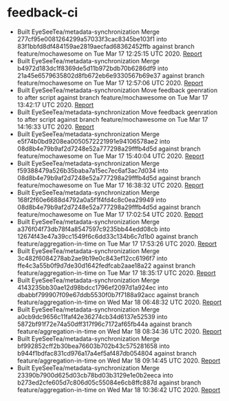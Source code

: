 # feedback-ci
- Built EyeSeeTea/metadata-synchronization Merge 277cf95e0081264299a57033f3cac8345be103f1 into 83f1bbfd8df484159ae2819aecfad68362452ffb against branch feature/mochawesome on Tue Mar 17 12:25:15 UTC 2020. [Report](https://eyeseetea.github.io/feedback-ci/EyeSeeTea/metadata-synchronization/pr/452/435b11ebd04fa21844304b89e7a00f5746568e18)
- Built EyeSeeTea/metadata-synchronization Merge b4972d183dc1f8369de5d11b972bdb70b6286df9 into 21a45e6579635802d8fb672eb6e9330567b69e37 against branch feature/mochawesome on Tue Mar 17 12:57:06 UTC 2020. [Report](https://eyeseetea.github.io/feedback-ci/EyeSeeTea/metadata-synchronization/pr/452/b4b6b9243e228692b7feff553e995aa4d27d7d1f)
- Built EyeSeeTea/metadata-synchronization Move feedback geenration to after script against branch feature/mochawesome on Tue Mar 17 13:42:17 UTC 2020. [Report](https://eyeseetea.github.io/feedback-ci/EyeSeeTea/metadata-synchronization/branch/feature-mochawesome/b4972d183dc1f8369de5d11b972bdb70b6286df9)
- Built EyeSeeTea/metadata-synchronization Move feedback geenration to after script against branch feature/mochawesome on Tue Mar 17 14:16:33 UTC 2020. [Report](https://eyeseetea.github.io/feedback-ci/EyeSeeTea/metadata-synchronization/branch/feature-mochawesome/b4972d183dc1f8369de5d11b972bdb70b6286df9)
- Built EyeSeeTea/metadata-synchronization Merge e5f74b0bd9208ea0050572221991e94106578ae2 into 08d8b4e79b9af2d7248e52a777298a29fffb4d5d against branch feature/mochawesome on Tue Mar 17 15:40:04 UTC 2020. [Report](https://eyeseetea.github.io/feedback-ci/EyeSeeTea/metadata-synchronization/pr/452/50900052d7e46e8496540b0efeeecda8f7eaf436)
- Built EyeSeeTea/metadata-synchronization Merge f59388479a526b35baba7a15ec7ec6af3ac7d034 into 08d8b4e79b9af2d7248e52a777298a29fffb4d5d against branch feature/mochawesome on Tue Mar 17 16:38:32 UTC 2020. [Report](https://eyeseetea.github.io/feedback-ci/EyeSeeTea/metadata-synchronization/pr/452/9933dc83ac1da08d3e1d97c180550d733f05c8a4)
- Built EyeSeeTea/metadata-synchronization Merge 168f2f60e6688d4792a0a5f1f4fd4c8c0ea29949 into 08d8b4e79b9af2d7248e52a777298a29fffb4d5d against branch feature/mochawesome on Tue Mar 17 17:02:54 UTC 2020. [Report](https://eyeseetea.github.io/feedback-ci/EyeSeeTea/metadata-synchronization/pr/452/29b09f3f690e61388f4829f786ebe7090804deac)
- Built EyeSeeTea/metadata-synchronization Merge a376f04f73db78f4a8547597c9235bb44edd08cb into 12674f43e47a39cc1549f6c6dd33c134b6c7d1b0 against branch feature/aggregation-in-time on Tue Mar 17 17:53:26 UTC 2020. [Report](https://eyeseetea.github.io/feedback-ci/EyeSeeTea/metadata-synchronization/pr/457/cdff9d33598d79aa2103261419bfb2a80749e919)
- Built EyeSeeTea/metadata-synchronization Merge 3c482f6084278ab2ae9b19e0c843ef12cc6196f7 into ffe4c3a55b0f9d7de30d1642fedfcab2aae18a22 against branch feature/aggregation-in-time on Tue Mar 17 18:35:17 UTC 2020. [Report](https://eyeseetea.github.io/feedback-ci/EyeSeeTea/metadata-synchronization/pr/457/73faf1f0761e4852f6e9ffc813636bc6951bae43)
- Built EyeSeeTea/metadata-synchronization Merge 4143235bb30ae12d98bdcc1796ef2097d1a924ec into dbabbf799907f09e67ddb5530f0b7f7188a92acc against branch feature/aggregation-in-time on Wed Mar 18 06:48:32 UTC 2020. [Report](https://eyeseetea.github.io/feedback-ci/EyeSeeTea/metadata-synchronization/pr/457/2c6ea925787b58660aae7ace3cbd640bf91e2214)
- Built EyeSeeTea/metadata-synchronization Merge a0cb9dc9656c11faf42e36274cb34d6137e52539 into 5872bf91f72e74a50dff317f96c7172af65fb44a against branch feature/aggregation-in-time on Wed Mar 18 08:34:36 UTC 2020. [Report](https://eyeseetea.github.io/feedback-ci/EyeSeeTea/metadata-synchronization/pr/457/215ce9d7fe8c2d44542f34c43fcd07b8612f5c58)
- Built EyeSeeTea/metadata-synchronization Merge bf992852cff2b30bea76603b702b43c575281658 into b944f1bdfac831cd976a17a4ef5af487db054804 against branch feature/aggregation-in-time on Wed Mar 18 09:14:45 UTC 2020. [Report](https://eyeseetea.github.io/feedback-ci/EyeSeeTea/metadata-synchronization/pr/457/26420c584cfd4fc7a883db1cef1c193512ca0bb8)
- Built EyeSeeTea/metadata-synchronization Merge 23390b7900d625d03cb78bd03b3129e1e0b2eeca into b273ed2cfe605d7c806d05c55084e6cb8ffc887d against branch feature/aggregation-in-time on Wed Mar 18 10:36:42 UTC 2020. [Report](https://eyeseetea.github.io/feedback-ci/EyeSeeTea/metadata-synchronization/pr/457/92ef1ddc4b02d0bd36a48e89c4e3f8d7f8831cef)
